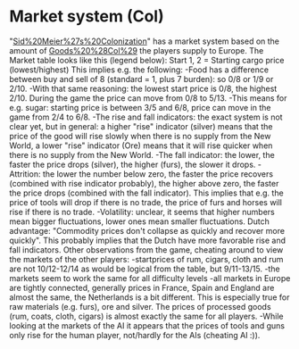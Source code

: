 # Market system (Col)

"[Sid%20Meier%27s%20Colonization](Colonization)" has a market system based on the amount of [Goods%20%28Col%29](goods) the players supply to Europe.
The Market table looks like this (legend below):
Start 1, 2 = Starting cargo price (lowest/highest)
This implies e.g. the following:
-Food has a difference between buy and sell of 8 (standard = 1, plus 7 burden): so 0/8 or 1/9 or 2/10.
-With that same reasoning: the lowest start price is 0/8, the highest 2/10. During the game the price can move from 0/8 to 5/13.
-This means for e.g. sugar: starting price is between 3/5 and 6/8, price can move in the game from 2/4 to 6/8.
-The rise and fall indicators: the exact system is not clear yet, but in general: a higher "rise" indicator (silver) means that the price of the good will rise slowly when there is no supply from the New World, a lower "rise" indicator (Ore) means that it will rise quicker when there is no supply from the New World.
-The fall indicator: the lower, the faster the price drops (silver), the higher (furs), the slower it drops.
-Attrition: the lower the number below zero, the faster the price recovers (combined with rise indicator probably), the higher above zero, the faster the price drops (combined with the fall indicator). This implies that e.g. the price of tools will drop if there is no trade, the price of furs and horses will rise if there is no trade.
-Volatility: unclear, it seems that higher numbers mean bigger fluctuations, lower ones mean smaller fluctuations.
Dutch advantage: "Commodity prices don't collapse as quickly and recover more quickly". This probably implies that the Dutch have more favorable rise and fall indicators.
Other observations from the game, cheating around to view the markets of the other players:
-startprices of rum, cigars, cloth and rum are not 10/12-12/14 as would be logical from the table, but 9/11-13/15.
-the markets seem to work the same for all difficulty levels
-all markets in Europe are tightly connected, generally prices in France, Spain and England are almost the same, the Netherlands is a bit different. This is especially true for raw materials (e.g. furs), ore and silver. The prices of processed goods (rum, coats, cloth, cigars) is almost exactly the same for all players.
-While looking at the markets of the AI it appears that the prices of tools and guns only rise for the human player, not/hardly for the AIs (cheating AI :)).